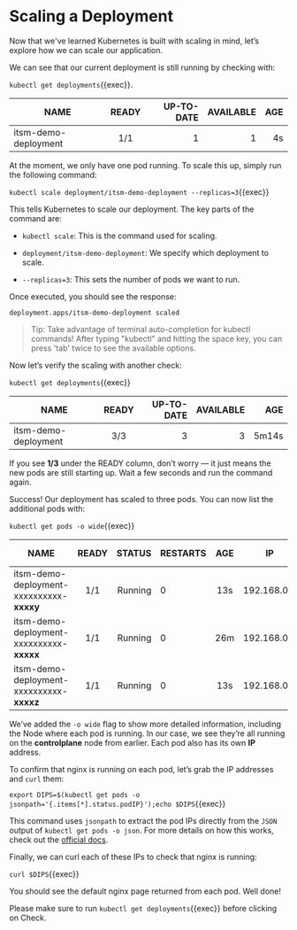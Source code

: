 # Scaling a Deployment

Now that we've learned Kubernetes is built with scaling in mind, let’s explore how we can scale our application.

We can see that our current deployment is still running by checking with:

`kubectl get deployments`{{exec}}.

| NAME                  | READY | UP-TO-DATE  | AVAILABLE | AGE | 
| --------------------- |:-----:| -----------:| ---------:| ---:|
| itsm-demo-deployment  |  1/1  | 1           | 1         |  4s |

At the moment, we only have one pod running. To scale this up, simply run the following command:

`kubectl scale deployment/itsm-demo-deployment --replicas=3`{{exec}}

This tells Kubernetes to scale our deployment. The key parts of the command are:

* `kubectl scale`: This is the command used for scaling.

* `deployment/itsm-demo-deployment`: We specify which deployment to scale.

* `--replicas=3`: This sets the number of pods we want to run.

Once executed, you should see the response:

```
deployment.apps/itsm-demo-deployment scaled
```
> Tip: Take advantage of terminal auto-completion for kubectl commands! After typing "kubectl" and hitting the space key, you can press 'tab' twice to see the available options.

Now let’s verify the scaling with another check:

`kubectl get deployments`{{exec}}

| NAME                  | READY | UP-TO-DATE  | AVAILABLE |   AGE  | 
| --------------------- |:-----:| -----------:| ---------:| ------:|
| itsm-demo-deployment  |  3/3  | 3           | 3         |  5m14s |
	
If you see **1/3** under the READY column, don’t worry — it just means the new pods are still starting up. Wait a few seconds and run the command again.

Success! Our deployment has scaled to three pods. You can now list the additional pods with:

`kubectl get pods -o wide`{{exec}}

| NAME                                    | READY | STATUS  | RESTARTS |  AGE | IP            | NODE        | NOMINATED NODE | READINESS GATES |
| --------------------------------------- |:-----:| -------:| :--------| :---:| :------------:| :----------:| :-------------:| :--------------:|
| itsm-demo-deployment-xxxxxxxxxx-**xxxxy**   |  1/1  | Running | 0        |  13s | 192.168.0.7   | controlplane| \<None\>       | \<None\>        |
| itsm-demo-deployment-xxxxxxxxxx-**xxxxx**   |  1/1  | Running | 0        |  26m | 192.168.0.6   | controlplane| \<None\>       | \<None\>        |
| itsm-demo-deployment-xxxxxxxxxx-**xxxxz**   |  1/1  | Running | 0        |  13s | 192.168.0.8   | controlplane| \<None\>       | \<None\>        |

We’ve added the `-o wide` flag to show more detailed information, including the Node where each pod is running. In our case, we see they’re all running on the **controlplane** node from earlier. Each pod also has its own **IP** address.

To confirm that nginx is running on each pod, let’s grab the IP addresses and `curl` them:

`export DIPS=$(kubectl get pods -o jsonpath='{.items[*].status.podIP}');echo $DIPS`{{exec}} 

This command uses `jsonpath` to extract the pod IPs directly from the `JSON` output of `kubectl get pods -o json`. For more details on how this works, check out the [official docs](https://kubernetes.io/docs/reference/kubectl/jsonpath/).

Finally, we can curl each of these IPs to check that nginx is running:

`curl $DIPS`{{exec}}

You should see the default nginx page returned from each pod. Well done!

Please make sure to run `kubectl get deployments`{{exec}} before clicking on Check.